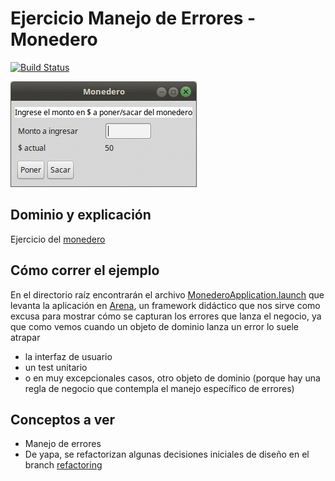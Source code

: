 
# Ejercicio Manejo de Errores - Monedero

[![Build Status](https://travis-ci.org/uqbar-project/eg-monedero-xtend.svg?branch=simple)](https://travis-ci.org/uqbar-project/eg-monedero-xtend) 

![image](images/demo.gif) 

## Dominio y explicación
Ejercicio del [monedero](https://docs.google.com/document/d/1vVW91adl0p-NxGNpe8fqmC_5YmBkrxaLDFKyZ0xZb9Y/edit)

## Cómo correr el ejemplo

En el directorio raíz encontrarán el archivo [MonederoApplication.launch](MonederoApplication.launch) que levanta la aplicación en [Arena](arena.uqbar-project.org), un framework didáctico que nos sirve como excusa para mostrar cómo se capturan los errores que lanza el negocio, ya que como vemos cuando un objeto de dominio lanza un error lo suele atrapar

* la interfaz de usuario
* un test unitario
* o en muy excepcionales casos, otro objeto de dominio (porque hay una regla de negocio que contempla el manejo específico de errores) 

## Conceptos a ver

* Manejo de errores
* De yapa, se refactorizan algunas decisiones iniciales de diseño en el branch [refactoring](https://github.com/uqbar-project/eg-monedero-xtend/tree/refactoring)



